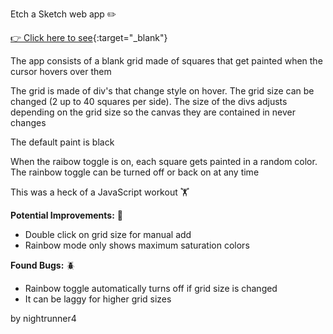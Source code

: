 Etch a Sketch web app ✏️

[👉 Click here to see](https://nightrunner4.github.io/Etch-a-Sketch){:target="_blank"}

The app consists of a blank grid made of squares that get painted when the cursor 
hovers over them

The grid is made of div's that change style on hover. The grid size can be changed (2 up to 40 squares per side). The size of the divs adjusts depending on the grid size so the canvas they are contained in never changes

The default paint is black

When the raibow toggle is on, each square gets painted in a random color. The rainbow toggle can 
be turned off or back on at any time

This was a heck of a JavaScript workout 🏋️

**Potential Improvements:** 💪

 - Double click on grid size for manual add
 - Rainbow mode only shows maximum saturation colors

**Found Bugs:** 🪲

 - Rainbow toggle automatically turns off if grid size is changed
 - It can be laggy for higher grid sizes

by nightrunner4
